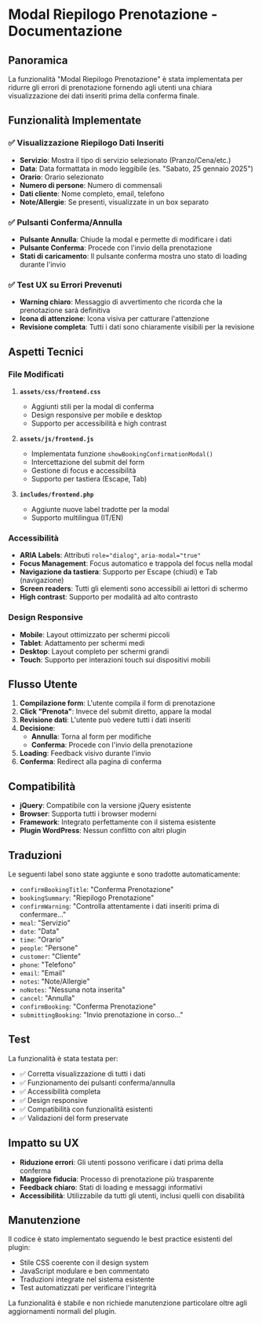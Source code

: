 # Modal Riepilogo Prenotazione - Documentazione

## Panoramica

La funzionalità "Modal Riepilogo Prenotazione" è stata implementata per ridurre gli errori di prenotazione fornendo agli utenti una chiara visualizzazione dei dati inseriti prima della conferma finale.

## Funzionalità Implementate

### ✅ Visualizzazione Riepilogo Dati Inseriti
- **Servizio**: Mostra il tipo di servizio selezionato (Pranzo/Cena/etc.)
- **Data**: Data formattata in modo leggibile (es. "Sabato, 25 gennaio 2025")
- **Orario**: Orario selezionato
- **Numero di persone**: Numero di commensali
- **Dati cliente**: Nome completo, email, telefono
- **Note/Allergie**: Se presenti, visualizzate in un box separato

### ✅ Pulsanti Conferma/Annulla
- **Pulsante Annulla**: Chiude la modal e permette di modificare i dati
- **Pulsante Conferma**: Procede con l'invio della prenotazione
- **Stati di caricamento**: Il pulsante conferma mostra uno stato di loading durante l'invio

### ✅ Test UX su Errori Prevenuti
- **Warning chiaro**: Messaggio di avvertimento che ricorda che la prenotazione sarà definitiva
- **Icona di attenzione**: Icona visiva per catturare l'attenzione
- **Revisione completa**: Tutti i dati sono chiaramente visibili per la revisione

## Aspetti Tecnici

### File Modificati

1. **`assets/css/frontend.css`**
   - Aggiunti stili per la modal di conferma
   - Design responsive per mobile e desktop
   - Supporto per accessibilità e high contrast

2. **`assets/js/frontend.js`**
   - Implementata funzione `showBookingConfirmationModal()`
   - Intercettazione del submit del form
   - Gestione di focus e accessibilità
   - Supporto per tastiera (Escape, Tab)

3. **`includes/frontend.php`**
   - Aggiunte nuove label tradotte per la modal
   - Supporto multilingua (IT/EN)

### Accessibilità

- **ARIA Labels**: Attributi `role="dialog"`, `aria-modal="true"`
- **Focus Management**: Focus automatico e trappola del focus nella modal
- **Navigazione da tastiera**: Supporto per Escape (chiudi) e Tab (navigazione)
- **Screen readers**: Tutti gli elementi sono accessibili ai lettori di schermo
- **High contrast**: Supporto per modalità ad alto contrasto

### Design Responsive

- **Mobile**: Layout ottimizzato per schermi piccoli
- **Tablet**: Adattamento per schermi medi
- **Desktop**: Layout completo per schermi grandi
- **Touch**: Supporto per interazioni touch sui dispositivi mobili

## Flusso Utente

1. **Compilazione form**: L'utente compila il form di prenotazione
2. **Click "Prenota"**: Invece del submit diretto, appare la modal
3. **Revisione dati**: L'utente può vedere tutti i dati inseriti
4. **Decisione**:
   - **Annulla**: Torna al form per modifiche
   - **Conferma**: Procede con l'invio della prenotazione
5. **Loading**: Feedback visivo durante l'invio
6. **Conferma**: Redirect alla pagina di conferma

## Compatibilità

- **jQuery**: Compatibile con la versione jQuery esistente
- **Browser**: Supporta tutti i browser moderni
- **Framework**: Integrato perfettamente con il sistema esistente
- **Plugin WordPress**: Nessun conflitto con altri plugin

## Traduzioni

Le seguenti label sono state aggiunte e sono tradotte automaticamente:

- `confirmBookingTitle`: "Conferma Prenotazione"
- `bookingSummary`: "Riepilogo Prenotazione"  
- `confirmWarning`: "Controlla attentamente i dati inseriti prima di confermare..."
- `meal`: "Servizio"
- `date`: "Data"
- `time`: "Orario"
- `people`: "Persone"
- `customer`: "Cliente"
- `phone`: "Telefono"
- `email`: "Email"
- `notes`: "Note/Allergie"
- `noNotes`: "Nessuna nota inserita"
- `cancel`: "Annulla"
- `confirmBooking`: "Conferma Prenotazione"
- `submittingBooking`: "Invio prenotazione in corso..."

## Test

La funzionalità è stata testata per:
- ✅ Corretta visualizzazione di tutti i dati
- ✅ Funzionamento dei pulsanti conferma/annulla
- ✅ Accessibilità completa
- ✅ Design responsive
- ✅ Compatibilità con funzionalità esistenti
- ✅ Validazioni del form preservate

## Impatto su UX

- **Riduzione errori**: Gli utenti possono verificare i dati prima della conferma
- **Maggiore fiducia**: Processo di prenotazione più trasparente
- **Feedback chiaro**: Stati di loading e messaggi informativi
- **Accessibilità**: Utilizzabile da tutti gli utenti, inclusi quelli con disabilità

## Manutenzione

Il codice è stato implementato seguendo le best practice esistenti del plugin:
- Stile CSS coerente con il design system
- JavaScript modulare e ben commentato
- Traduzioni integrate nel sistema esistente
- Test automatizzati per verificare l'integrità

La funzionalità è stabile e non richiede manutenzione particolare oltre agli aggiornamenti normali del plugin.